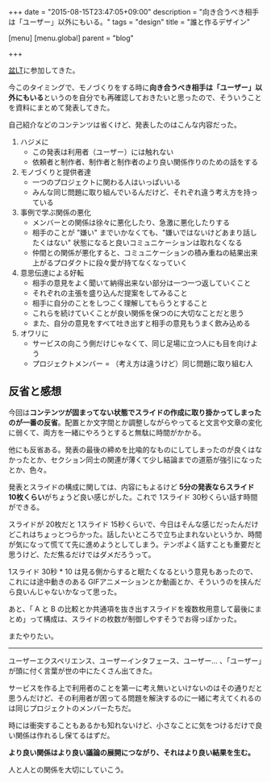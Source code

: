 +++
date = "2015-08-15T23:47:05+09:00"
description = "向き合うべき相手は「ユーザー」以外にもいる。"
tags = "design"
title = "誰と作るデザイン"

[menu]
  [menu.global]
    parent = "blog"

+++

[盆LT](http://dai-lt.connpass.com/event/16051/)に参加してきた。

今このタイミングで、モノづくりをする時に**向き合うべき相手は「ユーザー」以外にもいる**というのを自分でも再確認しておきたいと思ったので、そういうことを資料にまとめて発表してきた。

<script async class="speakerdeck-embed" data-id="dcc65d885e7d47cdbeb7d8635a183277" data-ratio="1.33333333333333" src="//speakerdeck.com/assets/embed.js"></script>

自己紹介などのコンテンツは省くけど、発表したのはこんな内容だった。

1. ハジメに
    - この発表は利用者（ユーザー）には触れない
    - 依頼者と制作者、制作者と制作者のより良い関係作りのための話をする 
2. モノづくりと提供者達
    - 一つのプロジェクトに関わる人はいっぱいいる
    - みんな同じ問題に取り組んでいるんだけど、それぞれ違う考え方を持っている
3. 事例で学ぶ関係の悪化
    - メンバーとの関係は徐々に悪化したり、急激に悪化したりする
    - 相手のことが "嫌い" までいかなくても、"嫌いではないけどあまり話したくはない" 状態になると良いコミュニケーションは取れなくなる
    - 仲間との関係が悪化すると、コミュニケーションの積み重ねの結果出来上がるプロダクトに段々愛が持てなくなっていく
4. 意思伝達による好転 
    - 相手の意見をよく聞いて納得出来ない部分は一つ一つ返していくこと
    - それぞれの主張を盛り込んだ提案をしてみること
    - 相手に自分のことをしつこく理解してもらうとすること
    - これらを続けていくことが良い関係を保つのに大切なことだと思う
    - また、自分の意見をすべて吐き出すと相手の意見もうまく飲み込める
5. オワリに
    - サービスの向こう側だけじゃなくて、同じ足場に立つ人にも目を向けよう
    - プロジェクトメンバー = （考え方は違うけど）同じ問題に取り組む人

## 反省と感想
今回は**コンテンツが固まってない状態でスライドの作成に取り掛かってしまったのが一番の反省**。配置とか文字間とか調整しながらやってると文言や文章の変化に弱くて、両方を一緒にやろうとすると無駄に時間がかかる。

他にも反省ある。発表の最後の締めを比喩的なものにしてしまったのが良くはなかったとか、セクション同士の関連が薄くて少し結論までの道筋が強引になったとか、色々。

発表とスライドの構成に関しては、内容にもよるけど **5分の発表ならスライド 10枚くらい**がちょうど良い感じがした。これで 1スライド 30秒くらい話す時間ができる。

スライドが 20枚だと 1スライド 15秒くらいで、今日はそんな感じだったんだけどこれはちょっとつらかった。話したいところで立ち止まれないというか、時間が気になって慌てて先に進めようとしてしまう。テンポよく話すことも重要だと思うけど、ただ焦るだけではダメだろうって。

1スライド 30秒 * 10 は見る側からすると眠たくなるという意見もあったので、これには途中動きのある GIFアニメーションとか動画とか、そういうのを挟んだら良いんじゃないかなって思った。

あと、「 A と B の比較とか共通項を抜き出すスライドを複数枚用意して最後にまとめ」って構成は、スライドの枚数が制御しやすそうでお得っぽかった。

またやりたい。

---

ユーザーエクスペリエンス、ユーザーインタフェース、ユーザー... 、「ユーザー」が頭に付く言葉が世の中にたくさん出てきた。

サービスを作る上で利用者のことを第一に考え無いといけないのはその通りだと思うんだけど、その利用者が困ってる問題を解決するのに一緒に考えてくれるのは同じプロジェクトのメンバーたちだ。

時には衝突することもあるかも知れないけど、小さなことに気をつけるだけで良い関係は作れるし保てるはずだ。

**より良い関係はより良い議論の展開につながり、それはより良い結果を生む。**

人と人との関係を大切にしていこう。
